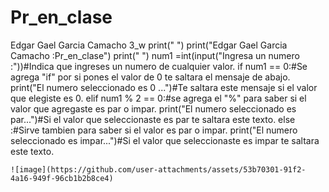 # Pr_en_clase
Edgar Gael Garcia Camacho 3_w
print(" ")
print("Edgar Gael Garcia Camacho :Pr_en_clase")
print(" ")
num1 =int(input("Ingresa un numero :"))#Indica que ingreses un numero de cualquier valor.
if num1 == 0:#Se agrega "if" por si pones el valor de 0 te saltara el mensaje de abajo.
    print("El numero seleccionado es 0 ...")#Te saltara este mensaje si el valor que elegiste es 0.
elif num1 % 2 == 0:#se agrega el "%" para saber si el valor que agregaste es par o impar.
    print("El numero seleccionado es par...")#Si el valor que seleccionaste es par te saltara este texto.
else :#Sirve tambien para saber si el valor es par o impar.
    print("El numero seleccionado es impar...")#Si el valor que seleccionaste es impar te saltara este texto.

    ![image](https://github.com/user-attachments/assets/53b70301-91f2-4a16-949f-96cb1b2b8ce4)

